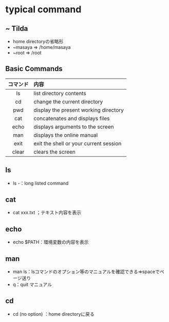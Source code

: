 # typical command

## ~ Tilda
* home directoryの省略形
* ~masaya => /home/masaya
* ~root => /root


## Basic Commands

|コマンド|内容|
|:------------:|:-----------|
|ls|list directory contents|
|cd|change the current directory|
|pwd|display the present working directory|
|cat|concatenates and displays files|
|echo|displays arguments to the screen|
|man|displays the online manual|
|exit|exit the shell or your current session|
|clear|clears the screen|

## ls
* ls -：long listed command

## cat
* cat xxx.txt ；テキスト内容を表示

## echo
* echo $PATH：環境変数の内容を表示

## man
* man ls：lsコマンドのオプション等のマニュアルを確認できる=>spaceでページ送り
* q：quit マニュアル

## cd
* cd (no option) ：home directoryに戻る

